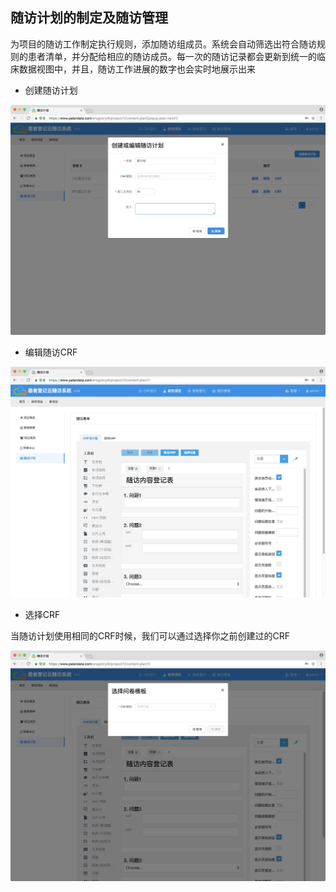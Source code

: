 ## 随访计划的制定及随访管理

为项目的随访工作制定执行规则，添加随访组成员。系统会自动筛选出符合随访规则的患者清单，并分配给相应的随访成员。每一次的随访记录都会更新到统一的临床数据视图中，并且，随访工作进展的数字也会实时地展示出来

* 创建随访计划

![](../assets/plan-create.png)

* 编辑随访CRF

![](../assets/plan-survey.png)

* 选择CRF

当随访计划使用相同的CRF时候，我们可以通过选择你之前创建过的CRF

![](../assets/select-survey.png)
